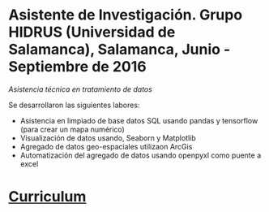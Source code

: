 # **Asistente de Investigación. Grupo HIDRUS  (Universidad de Salamanca), Salamanca, Junio - Septiembre de 2016**

*Asistencia técnica en tratamiento de datos*

Se desarrollaron las siguientes labores:

- Asistencia en limpiado de base datos SQL usando pandas y tensorflow (para crear un mapa numérico)
- Visualización de datos usando, Seaborn y Matplotlib
- Agregado de datos geo-espaciales utilizaon ArcGis
- Automatización del agregado  de datos usando openpyxl como puente a excel

# [Curriculum](https://github.com/deltafordavi/CV)
